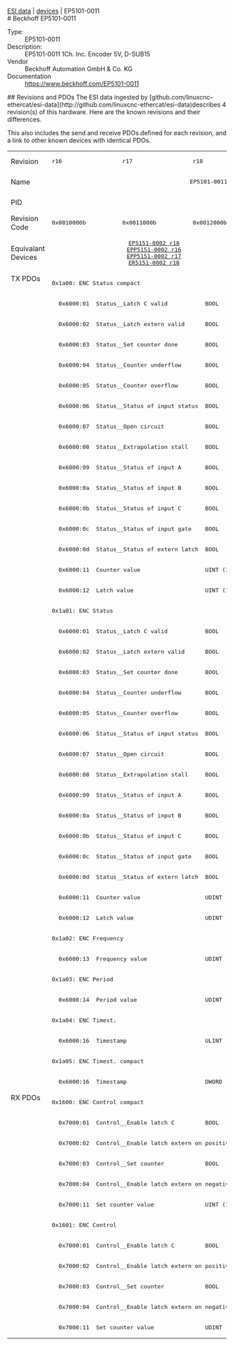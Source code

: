 <div class="nav"><a href="/esi-data">ESI data</a> | <a href="/esi-data/devices">devices</a> | EP5101-0011</div>
#  Beckhoff EP5101-0011

<dl>
  <dt>Type:</dt><dd>EP5101-0011</dd>
  <dt>Description:</dt><dd>EP5101-0011 1Ch. Inc. Encoder 5V, D-SUB15</dd>
  <dt>Vendor</dt><dd>Beckhoff Automation GmbH & Co. KG</dd>
  <dt>Documentation</dt><dd><a href="https://www.beckhoff.com/EP5101-0011">https://www.beckhoff.com/EP5101-0011</a></dd>
</dl>
## Revisions and PDOs
The ESI data ingested by [github.com/linuxcnc-ethercat/esi-data](http://github.com/linuxcnc-ethercat/esi-data)describes 4 revision(s) of this hardware.  Here are the known revisions and their differences.

This also includes the send and receive PDOs defined for each revision, and a link to other known devices with identical PDOs.

<table>
<tr >
<td class="first">Revision</td>
<td ><pre>r16</pre></td>
<td ><pre>r17</pre></td>
<td ><pre>r18</pre></td>
<td ><pre>r19</pre></td>
</tr>
<tr >
<td class="first">Name</td>
<td  colspan=4 align="center"><pre>EP5101-0011 1Ch. Inc. Encoder 5V, D-SUB15</pre></td>
</tr>
<tr >
<td class="first">PID</td>
<td  colspan=4 align="center"><pre>0x13ed4052</pre></td>
</tr>
<tr >
<td class="first">Revision Code</td>
<td ><pre>0x0010000b</pre></td>
<td ><pre>0x0011000b</pre></td>
<td ><pre>0x0012000b</pre></td>
<td ><pre>0x0013000b</pre></td>
</tr>
<tr >
<td class="first">Equivalant Devices</td>
<td  colspan=3 align="center"><pre><a href="EP5151-0002">EP5151-0002 r18</a><br/><a href="EPP5151-0002">EPP5151-0002 r16</a><br/><a href="EPP5151-0002">EPP5151-0002 r17</a><br/><a href="ER5151-0002">ER5151-0002 r18</a></pre></td>
<td ><pre><a href="EPP5101-0011">EPP5101-0011 r16</a><br/><a href="EPP5101-0011">EPP5101-0011 r17</a></pre></td>
</tr>
<tr class="txpdo pdosection">
<td class="first" rowspan=40 valign=top>TX PDOs</td>
<td colspan=4 align="left"><pre>0x1a00: ENC Status compact</pre></td>
<td></td>
</tr>
<tr class="txpdo">
<td  colspan=4 align="left"><pre>  0x6000:01  Status__Latch C valid           BOOL</pre></td>
</tr>
<tr class="txpdo">
<td  colspan=4 align="left"><pre>  0x6000:02  Status__Latch extern valid      BOOL</pre></td>
</tr>
<tr class="txpdo">
<td  colspan=4 align="left"><pre>  0x6000:03  Status__Set counter done        BOOL</pre></td>
</tr>
<tr class="txpdo">
<td  colspan=4 align="left"><pre>  0x6000:04  Status__Counter underflow       BOOL</pre></td>
</tr>
<tr class="txpdo">
<td  colspan=4 align="left"><pre>  0x6000:05  Status__Counter overflow        BOOL</pre></td>
</tr>
<tr class="txpdo">
<td  colspan=4 align="left"><pre>  0x6000:06  Status__Status of input status  BOOL</pre></td>
</tr>
<tr class="txpdo">
<td  colspan=4 align="left"><pre>  0x6000:07  Status__Open circuit            BOOL</pre></td>
</tr>
<tr class="txpdo">
<td  colspan=4 align="left"><pre>  0x6000:08  Status__Extrapolation stall     BOOL</pre></td>
</tr>
<tr class="txpdo">
<td  colspan=4 align="left"><pre>  0x6000:09  Status__Status of input A       BOOL</pre></td>
</tr>
<tr class="txpdo">
<td  colspan=4 align="left"><pre>  0x6000:0a  Status__Status of input B       BOOL</pre></td>
</tr>
<tr class="txpdo">
<td  colspan=4 align="left"><pre>  0x6000:0b  Status__Status of input C       BOOL</pre></td>
</tr>
<tr class="txpdo">
<td  colspan=4 align="left"><pre>  0x6000:0c  Status__Status of input gate    BOOL</pre></td>
</tr>
<tr class="txpdo">
<td  colspan=4 align="left"><pre>  0x6000:0d  Status__Status of extern latch  BOOL</pre></td>
</tr>
<tr class="txpdo">
<td  colspan=4 align="left"><pre>  0x6000:11  Counter value                   UINT (16 bits)</pre></td>
</tr>
<tr class="txpdo">
<td  colspan=4 align="left"><pre>  0x6000:12  Latch value                     UINT (16 bits)</pre></td>
</tr>
<tr class="txpdo pdosection">
<td  colspan=4 align="left"><pre>0x1a01: ENC Status</pre></td>
</tr>
<tr class="txpdo">
<td  colspan=4 align="left"><pre>  0x6000:01  Status__Latch C valid           BOOL</pre></td>
</tr>
<tr class="txpdo">
<td  colspan=4 align="left"><pre>  0x6000:02  Status__Latch extern valid      BOOL</pre></td>
</tr>
<tr class="txpdo">
<td  colspan=4 align="left"><pre>  0x6000:03  Status__Set counter done        BOOL</pre></td>
</tr>
<tr class="txpdo">
<td  colspan=4 align="left"><pre>  0x6000:04  Status__Counter underflow       BOOL</pre></td>
</tr>
<tr class="txpdo">
<td  colspan=4 align="left"><pre>  0x6000:05  Status__Counter overflow        BOOL</pre></td>
</tr>
<tr class="txpdo">
<td  colspan=4 align="left"><pre>  0x6000:06  Status__Status of input status  BOOL</pre></td>
</tr>
<tr class="txpdo">
<td  colspan=4 align="left"><pre>  0x6000:07  Status__Open circuit            BOOL</pre></td>
</tr>
<tr class="txpdo">
<td  colspan=4 align="left"><pre>  0x6000:08  Status__Extrapolation stall     BOOL</pre></td>
</tr>
<tr class="txpdo">
<td  colspan=4 align="left"><pre>  0x6000:09  Status__Status of input A       BOOL</pre></td>
</tr>
<tr class="txpdo">
<td  colspan=4 align="left"><pre>  0x6000:0a  Status__Status of input B       BOOL</pre></td>
</tr>
<tr class="txpdo">
<td  colspan=4 align="left"><pre>  0x6000:0b  Status__Status of input C       BOOL</pre></td>
</tr>
<tr class="txpdo">
<td  colspan=4 align="left"><pre>  0x6000:0c  Status__Status of input gate    BOOL</pre></td>
</tr>
<tr class="txpdo">
<td  colspan=4 align="left"><pre>  0x6000:0d  Status__Status of extern latch  BOOL</pre></td>
</tr>
<tr class="txpdo">
<td  colspan=4 align="left"><pre>  0x6000:11  Counter value                   UDINT (32 bits)</pre></td>
</tr>
<tr class="txpdo">
<td  colspan=4 align="left"><pre>  0x6000:12  Latch value                     UDINT (32 bits)</pre></td>
</tr>
<tr class="txpdo pdosection">
<td  colspan=4 align="left"><pre>0x1a02: ENC Frequency</pre></td>
</tr>
<tr class="txpdo">
<td  colspan=4 align="left"><pre>  0x6000:13  Frequency value                 UDINT (32 bits)</pre></td>
</tr>
<tr class="txpdo pdosection">
<td  colspan=4 align="left"><pre>0x1a03: ENC Period</pre></td>
</tr>
<tr class="txpdo">
<td  colspan=4 align="left"><pre>  0x6000:14  Period value                    UDINT (32 bits)</pre></td>
</tr>
<tr class="txpdo pdosection">
<td  colspan=4 align="left"><pre>0x1a04: ENC Timest.</pre></td>
</tr>
<tr class="txpdo">
<td  colspan=4 align="left"><pre>  0x6000:16  Timestamp                       ULINT (64 bits)</pre></td>
</tr>
<tr class="txpdo pdosection">
<td  colspan=4 align="left"><pre>0x1a05: ENC Timest. compact</pre></td>
</tr>
<tr class="txpdo">
<td  colspan=3 align="left"><pre>  0x6000:16  Timestamp                       DWORD (32 bits)</pre></td>
<td ><pre>  0x6000:16  Timestamp                       UDINT (32 bits)</pre></td>
</tr>
<tr class="rxpdo pdosection">
<td class="first" rowspan=12 valign=top>RX PDOs</td>
<td colspan=4 align="left"><pre>0x1600: ENC Control compact</pre></td>
<td></td>
</tr>
<tr class="rxpdo">
<td  colspan=4 align="left"><pre>  0x7000:01  Control__Enable latch C         BOOL</pre></td>
</tr>
<tr class="rxpdo">
<td  colspan=4 align="left"><pre>  0x7000:02  Control__Enable latch extern on positive edge  BOOL</pre></td>
</tr>
<tr class="rxpdo">
<td  colspan=4 align="left"><pre>  0x7000:03  Control__Set counter            BOOL</pre></td>
</tr>
<tr class="rxpdo">
<td  colspan=4 align="left"><pre>  0x7000:04  Control__Enable latch extern on negative edge  BOOL</pre></td>
</tr>
<tr class="rxpdo">
<td  colspan=4 align="left"><pre>  0x7000:11  Set counter value               UINT (16 bits)</pre></td>
</tr>
<tr class="rxpdo pdosection">
<td  colspan=4 align="left"><pre>0x1601: ENC Control</pre></td>
</tr>
<tr class="rxpdo">
<td  colspan=4 align="left"><pre>  0x7000:01  Control__Enable latch C         BOOL</pre></td>
</tr>
<tr class="rxpdo">
<td  colspan=4 align="left"><pre>  0x7000:02  Control__Enable latch extern on positive edge  BOOL</pre></td>
</tr>
<tr class="rxpdo">
<td  colspan=4 align="left"><pre>  0x7000:03  Control__Set counter            BOOL</pre></td>
</tr>
<tr class="rxpdo">
<td  colspan=4 align="left"><pre>  0x7000:04  Control__Enable latch extern on negative edge  BOOL</pre></td>
</tr>
<tr class="rxpdo">
<td  colspan=4 align="left"><pre>  0x7000:11  Set counter value               UDINT (32 bits)</pre></td>
</tr>
</table>
